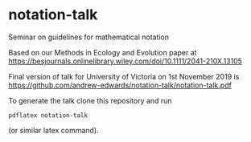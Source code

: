 # notation-talk
Seminar on guidelines for mathematical notation

Based on our Methods in Ecology and Evolution paper at https://besjournals.onlinelibrary.wiley.com/doi/10.1111/2041-210X.13105

Final version of talk for University of Victoria on 1st November 2019 is https://github.com/andrew-edwards/notation-talk/notation-talk.pdf

To generate the talk clone this repository and run
```
pdflatex notation-talk
```
(or similar latex command).
